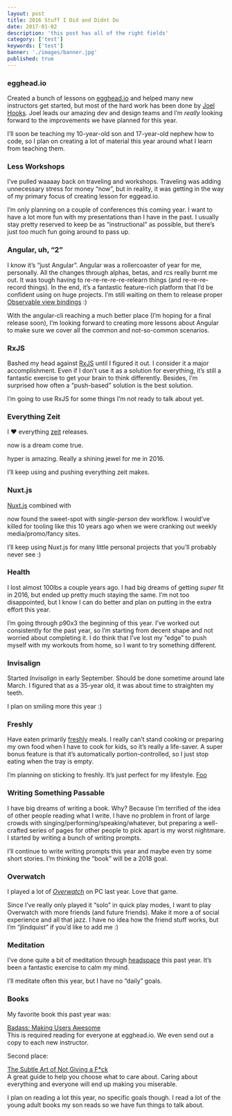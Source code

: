 ```yaml
---
layout: post
title: 2016 Stuff I Did and Didnt Do
date: 2017-01-02
description: 'this post has all of the right fields'
category: ['test']
keywords: ['test']
banner: './images/banner.jpg'
published: true
---
```


### [](#egghead-io)egghead.io

Created a bunch of lessons on [egghead.io](https://egghead.io/) and helped many new instructors get started, but most of the hard work has been done by [Joel Hooks](https://egghead.io/instructors/joel-hooks). Joel leads our amazing dev and design teams and I’m _really_ looking forward to the improvements we have planned for this year.

I’ll soon be teaching my 10-year-old son and 17-year-old nephew how to code, so I plan on creating a lot of material this year around what I learn from teaching them.

### [](https://johnlindquist.com/2017/01/02/2016-review/#Less-Workshops)Less Workshops

I’ve pulled waaaay back on traveling and workshops. Traveling was adding unnecessary stress for money “now”, but in reality, it was getting in the way of my primary focus of creating lesson for eggead.io.

I’m only planning on a couple of conferences this coming year. I want to have a lot more fun with my presentations than I have in the past. I usually stay pretty reserved to keep be as “instructional” as possible, but there’s just too much fun going around to pass up.

### [](https://johnlindquist.com/2017/01/02/2016-review/#Angular-uh-“2”)Angular, uh, “2”

I know it’s “just Angular”. Angular was a rollercoaster of year for me, personally. All the changes through alphas, betas, and rcs really burnt me out. It was tough having to re-re-re-re-re-relearn things (and re-re-re-record things). In the end, it’s a fantastic feature-rich platform that I’d be confident using on huge projects. I’m still waiting on them to release proper [Observable view bindings](https://github.com/angular/angular/issues/13248) :)

With the angular-cli reaching a much better place (I’m hoping for a final release soon), I’m looking forward to creating more lessons about Angular to make sure we cover all the common and not-so-common scenarios.

### [](#RxJS)RxJS

Bashed my head against [RxJS](http://reactivex.io/rxjs/) until I figured it out. I consider it a major accomplishment. Even if I don’t use it as a solution for everything, it’s still a fantastic exercise to get your brain to think differently. Besides, I’m surprised how often a “push-based” solution is the best solution.

I’m going to use RxJS for some things I’m not ready to talk about yet.

### [](https://johnlindquist.com/2017/01/02/2016-review/#Everything-Zeit)Everything Zeit

I :heart: everything [zeit](https://zeit.co/) releases.

now is a dream come true.

hyper is amazing. Really a shining jewel for me in 2016.

I’ll keep using and pushing everything zeit makes.

### [](https://johnlindquist.com/2017/01/02/2016-review/#Nuxt-js)Nuxt.js

[Nuxt.js](https://nuxtjs.org/) combined with

now found the sweet-spot with _single-person_ dev workflow. I would’ve killed for tooling like this 10 years ago when we were cranking out weekly media/promo/fancy sites.

I’ll keep using Nuxt.js for many little personal projects that you’ll probably never see :)

### [](https://johnlindquist.com/2017/01/02/2016-review/#Health)Health

I lost almost 100lbs a couple years ago. I had big dreams of getting _super_ fit in 2016, but ended up pretty much staying the same. I’m not too disappointed, but I know I can do better and plan on putting in the extra effort this year.

I’m going through p90x3 the beginning of this year. I’ve worked out consistently for the past year, so I’m starting from decent shape and not worried about completing it. I do think that I’ve lost my “edge” to push myself with my workouts from home, so I want to try something different.

### [](https://johnlindquist.com/2017/01/02/2016-review/#Invisalign)Invisalign

Started _Invisalign_ in early September. Should be done sometime around late March. I figured that as a 35-year old, it was about time to straighten my teeth.

I plan on smiling more this year :)

### [](https://johnlindquist.com/2017/01/02/2016-review/#Freshly)Freshly

Have eaten primarily [freshly](https://www.freshly.com/) meals. I really can’t stand cooking or preparing my own food when I have to cook for kids, so it’s really a life-saver. A super bonus feature is that it’s automatically portion-controlled, so I just stop eating when the tray is empty.

I’m planning on sticking to freshly. It’s just perfect for my lifestyle.
[Foo](#foo)

### [](https://johnlindquist.com/2017/01/02/2016-review/#Writing-Something-Passable)Writing Something Passable

I have big dreams of writing a book. Why? Because I’m terrified of the idea of other people reading what I write. I have no problem in front of large crowds with singing/performing/speaking/whatever, but preparing a well-crafted series of pages for other people to pick apart is my worst nightmare. I started by writing a bunch of writing prompts.

I’ll continue to write writing prompts this year and maybe even try some short stories. I’m thinking the “book” will be a 2018 goal.

### [](https://johnlindquist.com/2017/01/02/2016-review/#Overwatch)Overwatch

I played a lot of [_Overwatch_](https://playoverwatch.com/en-us/) on PC last year. Love that game.

Since I’ve really only played it “solo” in quick play modes, I want to play Overwatch with more friends (and future friends). Make it more a of social experience and all that jazz. I have no idea how the friend stuff works, but I’m “jlindquist” if you’d like to add me :)

### [](https://johnlindquist.com/2017/01/02/2016-review/#Meditation)Meditation

I’ve done quite a bit of meditation through [headspace](https://www.headspace.com/) this past year. It’s been a fantastic exercise to calm my mind.

I’ll meditate often this year, but I have no “daily” goals.

### [](https://johnlindquist.com/2017/01/02/2016-review/#Books)Books

My favorite book this past year was:

[Badass: Making Users Awesome](https://www.amazon.com/gp/product/B00VAUIM18/ref=oh_aui_d_detailpage_o03_?ie=UTF8&psc=1)  
This is required reading for everyone at egghead.io. We even send out a copy to each new instructor.

Second place:

[The Subtle Art of Not Giving a F\*ck](https://www.amazon.com/gp/product/B019MMUA8S/ref=oh_aui_d_detailpage_o01_?ie=UTF8&psc=1)  
A great guide to help you choose what to care about. Caring about everything and everyone will end up making you miserable.

I plan on reading a lot this year, no specific goals though. I read a lot of the young adult books my son reads so we have fun things to talk about.
